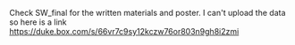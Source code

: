 Check SW_final for the written materials and poster. I can't upload the data so here is a link https://duke.box.com/s/66vr7c9sy12kczw76or803n9gh8i2zmi
